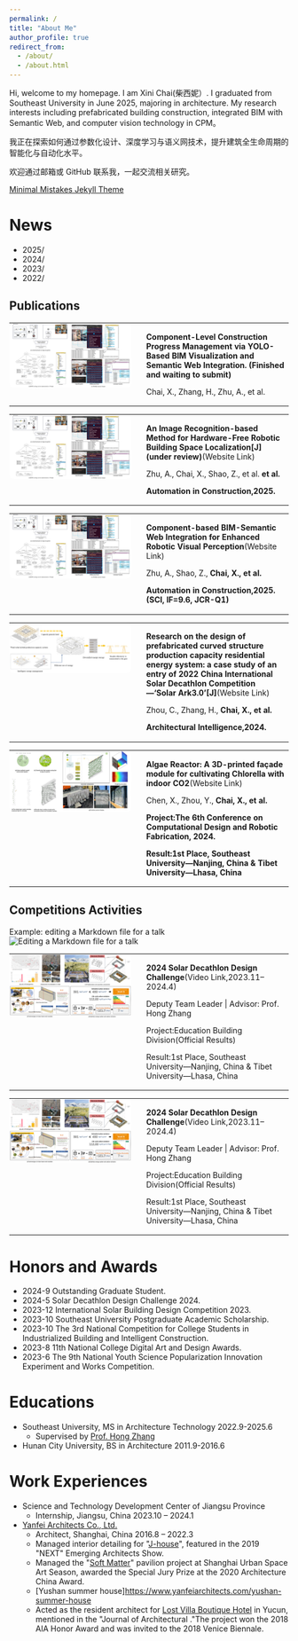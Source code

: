 ```yaml
---
permalink: /
title: "About Me"
author_profile: true
redirect_from: 
  - /about/
  - /about.html
---
```


Hi, welcome to my homepage. I am Xini Chai(柴西妮）. I graduated from Southeast University in June 2025, majoring in architecture.
My research interests including prefabricated building construction, integrated BIM with Semantic Web, and computer vision technology in CPM。
      <p>我正在探索如何通过参数化设计、深度学习与语义网技术，提升建筑全生命周期的智能化与自动化水平。</p>
      <p>欢迎通过邮箱或 GitHub 联系我，一起交流相关研究。</p>

[Minimal Mistakes Jekyll Theme](https://mmistakes.github.io/minimal-mistakes/)

News
======
* 2025/
* 2024/
* 2023/
* 2022/


Publications
------

<!-- 论文1 -->
<table style="border:none; border-collapse:collapse; width:100%;">
  <tr style="border:none;">
    <!-- 左侧图片 -->
    <td style="width:220px; border:none; vertical-align:top; padding:0 20px 0 0;">
      <img src="/images/2025_Component-based.jpg" alt="Component-based BIM" style="width:100%; height:auto; border-radius:8px;">
    </td>
    <!-- 右侧文字 -->
    <td style="border:none; vertical-align:top;">
      <p><strong> Component-Level Construction Progress Management via YOLO-Based BIM Visualization and Semantic Web Integration. (Finished and waiting to submit)</strong></p>
      <p>Chai, X., Zhang, H., Zhu, A., et al. </p>
    </td>
  </tr>
</table>
        
<!-- 论文2 -->
<table style="border:none; border-collapse:collapse; width:100%;">
  <tr style="border:none;">
    <!-- 左侧图片 -->
    <td style="width:220px; border:none; vertical-align:top; padding:0 20px 0 0;">
      <img src="/images/2025_Component-based.jpg" alt="Component-based BIM" style="width:100%; height:auto; border-radius:8px;">
    </td>
    <!-- 右侧文字 -->
    <td style="border:none; vertical-align:top;">
      <p><strong>An Image Recognition-based Method for Hardware-Free Robotic Building Space Localization[J](under review)</strong>(<a herf="https://doi.org/10.1016/j.autcon.2025.106270" target="_blank">Website Link</a>)</p>
      <p>Zhu, A., Chai, X., Shao, Z., et al. <strong> et al. </p>
      <p>Automation in Construction,2025. </p>
    </td>
  </tr>
</table>
        
<!-- 论文3 -->
<table style="border:none; border-collapse:collapse; width:100%;">
  <tr style="border:none;">
    <!-- 左侧图片 -->
    <td style="width:220px; border:none; vertical-align:top; padding:0 20px 0 0;">
      <img src="/images/2025_Component-based.jpg" alt="Component-based BIM" style="width:100%; height:auto; border-radius:8px;">
    </td>
    <!-- 右侧文字 -->
    <td style="border:none; vertical-align:top;">
      <p><strong>Component-based BIM-Semantic Web Integration for Enhanced Robotic Visual Perception</strong>(<a herf="https://doi.org/10.1016/j.autcon.2025.106270" target="_blank">Website Link</a>)</p>
      <p>Zhu, A., Shao, Z., <strong> Chai, X.,<strong> et al. </p>
      <p>Automation in Construction,2025. (SCI, IF=9.6, JCR-Q1)</p>
    </td>
  </tr>
</table>

<!-- 论文4 -->
<table style="border:none; border-collapse:collapse; width:100%;">
  <tr style="border:none;">
    <!-- 左侧图片 -->
    <td style="width:220px; border:none; vertical-align:top; padding:0 20px 0 0;">
      <img src="/images/2024_SA3.0.jpg" alt="Component-based BIM" style="width:100%; height:auto; border-radius:8px;">
    </td>
    <!-- 右侧文字 -->
    <td style="border:none; vertical-align:top;">
      <p><strong>Research on the design of prefabricated curved structure production capacity residential energy system: a case study of an entry of 2022 China International Solar Decathlon Competition—‘Solar Ark3.0’[J]</strong>(<a herf="https://doi.org/10.1016/j.autcon.2025.106270" target="_blank">Website Link</a>)</p>
      <p>Zhou, C., Zhang, H., <strong>Chai, X., <strong> et al.</p>
      <p>Architectural Intelligence,2024.</p>
    </td>
  </tr>
</table>


<!-- 论文5 -->
<table style="border:none; border-collapse:collapse; width:100%;">
  <tr style="border:none;">
    <!-- 左侧图片 -->
    <td style="width:220px; border:none; vertical-align:top; padding:0 20px 0 0;">
      <img src="/images/2024_Algae_Reactor.jpg" alt="Component-based BIM" style="width:100%; height:auto; border-radius:8px;">
    </td>
    <!-- 右侧文字 -->
    <td style="border:none; vertical-align:top;">
      <p><strong>Algae Reactor: A 3D-printed façade module for cultivating Chlorella with indoor CO2</strong>(<a herf="https://link.springer.com/chapter/10.1007/978-981-96-3433-0_14
" target="_blank">Website Link</a>)</p>
      <p>Chen, X., Zhou, Y., <strong>Chai, X.,<strong> et al.</p>
      <p>Project:The 6th Conference on Computational Design and Robotic Fabrication, 2024.</p>
      <p>Result:1st Place, Southeast University—Nanjing, China & Tibet University—Lhasa, China</p>
    </td>
  </tr>
</table>



Competitions Activities
------

Example: editing a Markdown file for a talk
![Editing a Markdown file for a talk](/images/editing-talk.png)

<!-- 太阳能竞赛 -->
<table style="border:none; border-collapse:collapse; width:100%;">
  <tr style="border:none;">
    <!-- 左侧图片 -->
    <td style="width:220px; border:none; vertical-align:top; padding:0 20px 0 0;">
      <img src="/images/2024_Solar_Decathlon.jpg" alt="Component-based BIM" style="width:100%; height:auto; border-radius:8px;">
    </td>
    <!-- 右侧文字 -->
    <td style="border:none; vertical-align:top;">
      <p><strong>2024 Solar Decathlon Design Challenge</strong>(<a herf="https://www.youtube.com/watch?v=v8HBQzMONmI" target="_blank">Video Link</a>,2023.11–2024.4)</p>
      <p>Deputy Team Leader | Advisor: Prof. Hong Zhang</p>
      <p>Project:Education Building Division(<a herf="https://www.solardecathlon.gov/past/design/2024/results" target="_blank">Official Results</a>)</p>
      <p>Result:1st Place, Southeast University—Nanjing, China & Tibet University—Lhasa, China</p>
    </td>
  </tr>
</table>


<!-- 物联网平台开发竞赛 -->
<table style="border:none; border-collapse:collapse; width:100%;">
  <tr style="border:none;">
    <!-- 左侧图片 -->
    <td style="width:220px; border:none; vertical-align:top; padding:0 20px 0 0;">
      <img src="/images/2024_Solar_Decathlon.jpg" alt="Component-based BIM" style="width:100%; height:auto; border-radius:8px;">
    </td>
    <!-- 右侧文字 -->
    <td style="border:none; vertical-align:top;">
      <p><strong>2024 Solar Decathlon Design Challenge</strong>(<a herf="https://www.youtube.com/watch?v=v8HBQzMONmI" target="_blank">Video Link</a>,2023.11–2024.4)</p>
      <p>Deputy Team Leader | Advisor: Prof. Hong Zhang</p>
      <p>Project:Education Building Division(<a herf="https://www.solardecathlon.gov/past/design/2024/results" target="_blank">Official Results</a>)</p>
      <p>Result:1st Place, Southeast University—Nanjing, China & Tibet University—Lhasa, China</p>
    </td>
  </tr>
</table>



Honors and Awards
======
* 2024-9 Outstanding Graduate Student.
* 2024-5 Solar Decathlon Design Challenge 2024.
* 2023-12 International Solar Building Design Competition 2023.
* 2023-10 Southeast University Postgraduate Academic Scholarship.
* 2023-10 The 3rd National Competition for College Students in Industrialized Building and Intelligent Construction.
* 2023-8 11th National College Digital Art and Design Awards.
* 2023-6 The 9th National Youth Science Popularization Innovation Experiment and Works Competition.

Educations
======
* Southeast University, MS in Architecture Technology 2022.9-2025.6
  * Supervised by [Prof. Hong Zhang](https://arch.seu.edu.cn/zh/main.psp)
* Hunan City University, BS in Architecture 2011.9-2016.6


Work Experiences
======
* Science and Technology Development Center of Jiangsu Province
  * Internship, Jiangsu, China 2023.10 – 2024.1
* [Yanfei Architects Co., Ltd.](https://www.yanfeiarchitects.com/)
  * Architect, Shanghai, China 2016.8 – 2022.3
  * Managed interior detailing for "[J-house](https://www.yanfeiarchitects.com/j-house)", featured in the 2019 "NEXT" Emerging Architects Show. 
  * Managed the "[Soft Matter](https://www.yanfeiarchitects.com/soft-matter)" pavilion project at Shanghai Urban Space Art Season, awarded the Special Jury Prize at the 2020 Architecture China Award.
  * [Yushan summer house]https://www.yanfeiarchitects.com/yushan-summer-house
  * Acted as the resident architect for [Lost Villa Boutique Hotel](https://www.yanfeiarchitects.com/lostvillayucun) in Yucun, mentioned in the "Journal of Architectural ."The project won the 2018 AIA Honor Award and was invited to the 2018 Venice Biennale.

